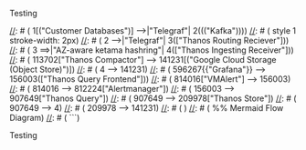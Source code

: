 Testing


[//]: # (   ```mermaid) 
[//]: # ( ---)
[//]: # ( title: "Aiven Thanos Current Architecture")
[//]: # ( ---)
[//]: # ( flowchart)
[//]: # ( 	1[("Customer Databases")] -->|"Telegraf"| 2((("Kafka"))))
[//]: # (   style 1 stroke-width: 2px)
[//]: # ( 	2 -->|"Telegraf"| 3(["Thanos Routing Reciever"]))
[//]: # (   3 ==>|"AZ-aware ketama hashring"| 4(["Thanos Ingesting Receiver"]))
[//]: # ( 	113702["Thanos Compactor"] --> 141231[("Google Cloud Storage (Object Store)")])
[//]: # (   4 --> 141231)
[//]: # (   596267{{"Grafana"}} --> 156003(["Thanos Query Frontend"]))
[//]: # ( 	814016["VMAlert"] --> 156003)
[//]: # ( 	814016 --> 812224["Alertmanager"])
[//]: # ( 	156003 --> 907649["Thanos Query"])
[//]: # ( 	907649 --> 209978["Thanos Store"])
[//]: # ( 	907649 --> 4)
[//]: # ( 	209978 --> 141231)
[//]: # ( )
[//]: # ( %% Mermaid Flow Diagram)
[//]: # ( ```)


Testing
